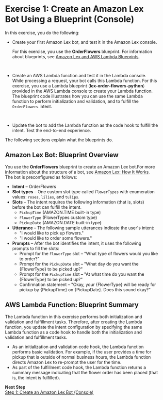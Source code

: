# Exercise 1: Create an Amazon Lex Bot Using a Blueprint \(Console\)<a name="gs-bp"></a>

In this exercise, you do the following:
+ Create your first Amazon Lex bot, and test it in the Amazon Lex console\. 

  For this exercise, you use the **OrderFlowers** blueprint\. For information about blueprints, see [Amazon Lex and AWS Lambda Blueprints](lex-lambda-blueprints.md)\. 

   
+ Create an AWS Lambda function and test it in the Lambda console\. While processing a request, your bot calls this Lambda function\. For this exercise, you use a Lambda blueprint \(**lex\-order\-flowers\-python**\) provided in the AWS Lambda console to create your Lambda function\. The blueprint code illustrates how you can use the same Lambda function to perform initialization and validation, and to fulfill the `OrderFlowers` intent\. 

   
+ Update the bot to add the Lambda function as the code hook to fulfill the intent\. Test the end\-to\-end experience\.

The following sections explain what the blueprints do\. 

## Amazon Lex Bot: Blueprint Overview<a name="gs-bp-summary-bot"></a>

You use the **OrderFlowers** blueprint to create an Amazon Lex bot\.For more information about the structure of a bot, see [Amazon Lex: How It Works](how-it-works.md)\. The bot is preconfigured as follows:
+ **Intent** – OrderFlowers
+ **Slot types** – One custom slot type called `FlowerTypes` with enumeration values: `roses`, `lilies`, and `tulips`\.
+ **Slots** – The intent requires the following information \(that is, slots\) before the bot can fulfill the intent\.
  + `PickupTime` \(AMAZON\.TIME built\-in type\)
  + `FlowerType` \(FlowerTypes custom type\)
  + `PickupDate` \(AMAZON\.DATE built\-in type\)
+ **Utterance** – The following sample utterances indicate the user's intent:
  + "I would like to pick up flowers\."
  + "I would like to order some flowers\."
+ **Prompts** – After the bot identifies the intent, it uses the following prompts to fill the slots:
  + Prompt for the `FlowerType` slot – "What type of flowers would you like to order?"
  + Prompt for the `PickupDate` slot – "What day do you want the \{FlowerType\} to be picked up?"
  + Prompt for the `PickupTime` slot – "At what time do you want the \{FlowerType\} to be picked up?"
  + Confirmation statement – "Okay, your \{FlowerType\} will be ready for pickup by \{PickupTime\} on \{PickupDate\}\. Does this sound okay?" 

## AWS Lambda Function: Blueprint Summary<a name="gs-bp-summary-lambda"></a>

The Lambda function in this exercise performs both initialization and validation and fulfillment tasks\. Therefore, after creating the Lambda function, you update the intent configuration by specifying the same Lambda function as a code hook to handle both the initialization and validation and fulfillment tasks\. 
+ As an initialization and validation code hook, the Lambda function performs basic validation\. For example, if the user provides a time for pickup that is outside of normal business hours, the Lambda function directs Amazon Lex to re\-prompt the user for the time\.
+ As part of the fulfillment code hook, the Lambda function returns a summary message indicating that the flower order has been placed \(that is, the intent is fulfilled\)\.

**Next Step**  
[Step 1: Create an Amazon Lex Bot \(Console\)](gs-bp-create-bot.md)